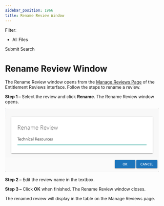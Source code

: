 ```yaml
---
sidebar_position: 1966
title: Rename Review Window
---
```


Filter: 

* All Files

Submit Search

# Rename Review Window

The Rename Review window opens from the [Manage Reviews Page](../Interface#Manage "Manage Reviews Page") of the Entitlement Reviews interface. Follow the steps to rename a review.

**Step 1 –** Select the review and click **Rename**. The Rename Review window opens.

![Rename Review window](../../../../../../../static/images/Auditor_10.7/Content/Resources/Images/Access/General/Window/RenameReview.png "Rename Review window")

**Step 2 –** Edit the review name in the textbox.

**Step 3 –** Click **OK** when finished. The Rename Review window closes.

The renamed review will display in the table on the Manage Reviews page.